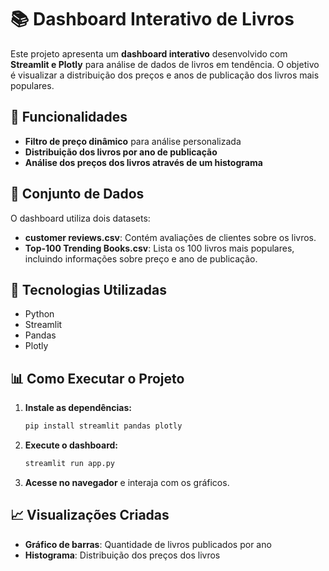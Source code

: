 # 📚 Dashboard Interativo de Livros

Este projeto apresenta um **dashboard interativo** desenvolvido com **Streamlit e Plotly** para análise de dados de livros em tendência. O objetivo é visualizar a distribuição dos preços e anos de publicação dos livros mais populares.

## 📌 Funcionalidades
- **Filtro de preço dinâmico** para análise personalizada
- **Distribuição dos livros por ano de publicação**
- **Análise dos preços dos livros através de um histograma**

## 📂 Conjunto de Dados
O dashboard utiliza dois datasets:
- **customer reviews.csv**: Contém avaliações de clientes sobre os livros.
- **Top-100 Trending Books.csv**: Lista os 100 livros mais populares, incluindo informações sobre preço e ano de publicação.

## 🚀 Tecnologias Utilizadas
- Python
- Streamlit
- Pandas
- Plotly

## 📊 Como Executar o Projeto
1. **Instale as dependências:**
   ```bash
   pip install streamlit pandas plotly
   ```
2. **Execute o dashboard:**
   ```bash
   streamlit run app.py
   ```
3. **Acesse no navegador** e interaja com os gráficos.

## 📈 Visualizações Criadas
- **Gráfico de barras**: Quantidade de livros publicados por ano
- **Histograma**: Distribuição dos preços dos livros



